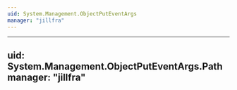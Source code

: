 ```yaml
---
uid: System.Management.ObjectPutEventArgs
manager: "jillfra"
---
```


---
uid: System.Management.ObjectPutEventArgs.Path
manager: "jillfra"
---
